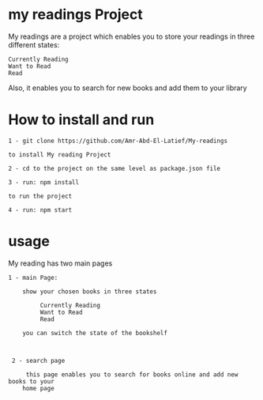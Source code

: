 # my readings Project 

My readings are a project which enables you to store your readings in three different states: 

    Currently Reading
    Want to Read
    Read
Also, it enables you to search for new books and add them to your library 

# How to install and run 
  
    1 - git clone https://github.com/Amr-Abd-El-Latief/My-readings

    to install My reading Project

    2 - cd to the project on the same level as package.json file

    3 - run: npm install

    to run the project 

    4 - run: npm start

# usage 

My reading has two main pages 
  
    1 - main Page: 

        show your chosen books in three states 
           
             Currently Reading
             Want to Read
             Read
        
        you can switch the state of the bookshelf 



     2 - search page 

         this page enables you to search for books online and add new books to your  
        home page   




